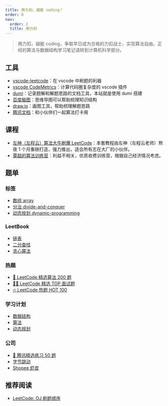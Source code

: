 ```yaml
---
title: 用力扣，越能 coding！
order: 0
nav:
  order: 2
  title: 用力扣
---
```


> 用力扣，越能 coding，争取早日成为合格的力扣战士，实现算法自由。正经的算法与数据结构学习笔记请转到计算机科学部分。

## 工具

- [vscode-leetcode](https://marketplace.visualstudio.com/items?itemName=LeetCode.vscode-leetcode)：在 vscode 中刷题的利器
- [vscode CodeMetrics](https://marketplace.visualstudio.com/items?itemName=kisstkondoros.vscode-codemetrics)：计算代码圈复杂度的 vscode 插件
- [dumi](https://d.umijs.org/zh-CN)：记录题解和解题思路的文档工具，本站就是使用 dumi 搭建
- [百度脑图](https://naotu.baidu.com)：思维导图可以帮助梳理知识结构
- [draw.io](https://draw.io)：画图工具，帮助梳理解题思路
- [腾讯文档](https://docs.qq.com/)：和小伙伴们一起算法打卡用

## 课程

- [左神（左程云）算法大牛刷爆 LeetCode](https://www.bilibili.com/video/BV1q34y1S7G1)：本套教程由左神（左程云老师）熬夜 1 个月重磅打造，强力推出，适合所有志在大厂的小伙伴。
- [覃超的算法训练营](https://u.geekbang.org/subject/algorithm/1000343)：利益不相关，优质收费训练营，根据自己经济情况考虑。

## 题单

### 标签

- [数组 array](https://leetcode-cn.com/tag/array/problemset/)
- [分治 divide-and-conquer](https://leetcode-cn.com/tag/divide-and-conquer/problemset/)
- [动态规划 dynamic-programming](https://leetcode-cn.com/tag/dynamic-programming/problemset/)

### LeetBook

- [链表](https://leetcode-cn.com/leetbook/detail/linked-list/)
- [二分查找](https://leetcode-cn.com/leetbook/detail/binary-search/)
- [贪心算法](https://leetcode-cn.com/leetbook/detail/greedy/)

### 热题

- [🧡 LeetCode 精选算法 200 题](https://leetcode-cn.com/problem-list/qg88wci/)
- [👨‍💻 LeetCode 精选 TOP 面试题](https://leetcode-cn.com/problem-list/2ckc81c/)
- [🔥 LeetCode 热题 HOT 100](https://leetcode-cn.com/problem-list/2cktkvj/)

### 学习计划

- [数据结构](https://leetcode-cn.com/study-plan/data-structures/)
- [算法](https://leetcode-cn.com/study-plan/algorithms/)
- [动态规划](https://leetcode-cn.com/study-plan/dynamic-programming/)

### 公司

- [🐧 腾讯精选练习 50 题](https://leetcode-cn.com/problem-list/ex0k24j/)
- [字节跳动](https://leetcode-cn.com/company/bytedance/problemset/)
- [Shopee 虾皮](https://leetcode-cn.com/company/shopee/problemset/)

## 推荐阅读

- [LeetCode: OJ 刷题顺序](https://blog.51cto.com/u_15351682/3750365)
